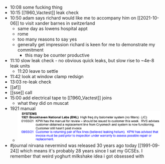 - 10:08 some fucking thing
- 10:15 [[1960_Vactest]] leak check
- 10:50 adam says richard would like me to accompany him on [[2021-10-06]] to visit xander barnes in switzerland
	- same day as lowens hospital appt
	- rome
	- too many reasons to say yes
	- generally get impression richard is keen for me to demonstrate my commitment
		- this may be counter productive
- 11:10 slow leak check - no obvious quick leaks, but slow rise to ~4e-8 leak units
	- 11:20 leave to settle
- 11:42 look at window clamp redsign
- 13:03 re-leak check
- [[af]]
- [[sse]] call
- 15:00 add electrical tape to [[1960_Vactest]] joins
	- what they did on muscat
- 1921 manual
	- ![image.png](../assets/image_1632496219856_0.png)
- #journal nirvana nevermind was released 30 years ago today [[1991-09-24]] which means it's probably 28 years since I sat my GCSEs. I remember that weird yoghurt milkshake idea i got obsessed with